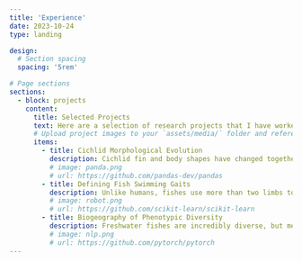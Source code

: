 ```yaml
---
title: 'Experience'
date: 2023-10-24
type: landing

design:
  # Section spacing
  spacing: '5rem'

# Page sections
sections:
  - block: projects
    content:
      title: Selected Projects
      text: Here are a selection of research projects that I have worked on over the years.
      # Upload project images to your `assets/media/` folder and reference the filename in the `image` option
      items:
        - title: Cichlid Morphological Evolution
          description: Cichlid fin and body shapes have changed together overtime in ways consistent with hypotheses of locomotor specialization. Using x-ray radiography, I measured fin and body shape geometries across the lineage of cichlids to determine how this anatomy has changed over time. 
          # image: panda.png
          # url: https://github.com/pandas-dev/pandas
        - title: Defining Fish Swimming Gaits
          description: Unlike humans, fishes use more than two limbs to get around--they use multiple fins and their bodies. This makes it difficult to compare the different ways they propel themselves through the water. I adapted methods applied to four-legged animals to create an approach for comparing steady swimming across fishes that use multiple propulsors. 
          # image: robot.png
          # url: https://github.com/scikit-learn/scikit-learn
        - title: Biogeography of Phenotypic Diversity
          description: Freshwater fishes are incredibly diverse, but measurements of how this diversity is distributed over the planet typically focus on the number of species in any given place. Other metrics of diversity may paint a different picture, especially when considering evolutionary "hotspots". I used North American freshwater fishes as a model system to map body shape diversity, body size diversity, and speciation rates across the geographic landscape.
          # image: nlp.png
          # url: https://github.com/pytorch/pytorch
---
```


